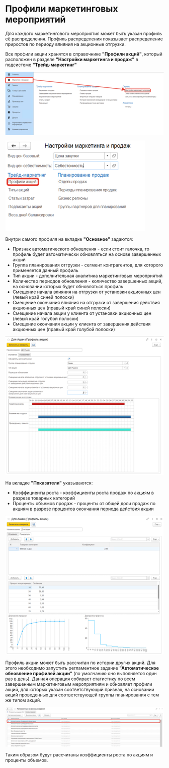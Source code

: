 # Профили маркетинговых мероприятий

Для каждого маркетингового мероприятия может быть указан профиль её распределения. Профиль распределения показывает распределение приростов по периоду влияния на акционные отгрузки.

Все профили акции хранятся в справочнике **"Профили акций"**, который расположен в разделе **"Настройки маркетинга и продаж"** в подсистеме **"Трейд-маркетинг"**

[![1][1]][1]

[![2][2]][2]

Внутри самого профиля на вкладке **"Основное"** задаются:

- Признак автоматического обновления - если стоит галочка, то профиль будет автоматически обновляться на основе завершенных акций
- Группа планирования отгрузки - сегмент контрагентов, для которого применяется данный профиль
- Тип акции - дополнительная аналитика маркетинговых мероприятий
- Количество периодов обновления - количество завершенных акций, на основании которых будет обновляться профиль
- Смещение начала влияния на отгрузки от установки акционных цен (левый край синей полоски)
- Смещение окончания влияния на отгрузки от завершения действия акционных цен (правый край синей полоски)
- Смещение начала акции у клиента от установки акционных цен (левый край голубой полоски)
- Смещение окончания акции у клиента от завершения действия акционных цен (правый край голубой полоски)

[![3][3]][3]

На вкладке **"Показатели"** указываются:

- Коэффициенты роста - коэффициенты роста продаж по акциям в разрезе товарных категорий
- Проценты объемов продаж - проценты от общей доли продаж по акциям в разрезе процентов окончания периода действия акции

[![4][4]][4]

Профиль акции может быть рассчитан по истории других акций. Для этого необходимо запустить регламентное задание **"Автоматическое обновление профилей акции"** (по умолчанию оно выполняется один раз в день). Данная операция собирает статистику по всем завершенным маркетинговым мероприятиям и обновляет профили акций, для которых указан соответствующий признак, на основании акций проведенных для соответствующей группы планирования с тем же типом акций. 

[![5][5]][5]

Таким образом будут рассчитаны коэффициенты роста по акциям и проценты объемов.

[1]: MarketingEventProfiles.assets/1.png
[2]: MarketingEventProfiles.assets/2.png
[3]: MarketingEventProfiles.assets/3.png
[4]: MarketingEventProfiles.assets/4.png
[5]: MarketingEventProfiles.assets/5.png